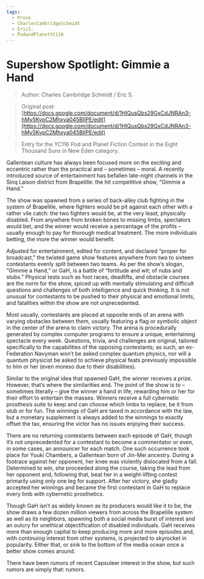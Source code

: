 ```yaml
---
tags:
  - Prose
  - CharlesCambridgeSchmidt
  - EricS.
  - PodandPlanetYC116
---
```


# Supershow Spotlight: Gimmie a Hand

> Author: Charles Cambridge Schmidt / Eric S.

> Original post: [https://docs.google.com/document/d/1HlQusQbs29GxCdJNRAn3-hMy5KvpC2Mhxya045BIlPE/edit](https://docs.google.com/document/d/1HlQusQbs29GxCdJNRAn3-hMy5KvpC2Mhxya045BIlPE/edit)

> Entry for the YC116 Pod and Planet Fiction Contest in the Eight Thousand Suns in New Eden category.


Gallentean culture has always been focused more on the exciting and eccentric rather than the practical and – sometimes – moral. A recently introduced source of entertainment has befallen late-night channels in the Sinq Laison district from Brapelille: the hit competitive show, “Gimmie a Hand.”
 
The show was spawned from a series of back-alley club fighting in the system of Brapelille, where fighters would be pit against each other with a rather vile catch: the two fighters would be, at the very least, physically disabled. From anywhere from broken bones to missing limbs, spectators would bet, and the winner would receive a percentage of the profits – usually enough to pay for thorough medical treatment. The more individuals betting, the more the winner would benefit.
 
Adjusted for entertainment, edited for content, and declared “proper for broadcast,” the twisted game show features anywhere from two to sixteen contestants evenly split between two teams. As per the show’s slogan, “Gimmie a Hand,” or GaH, is a battle of “fortitude and wit; of nubs and stubs.” Physical tests such as foot races, deadlifts, and obstacle courses are the norm for the show, spiced up with mentally stimulating and difficult questions and challenges of both intelligence and quick thinking. It is not unusual for contestants to be pushed to their physical and emotional limits, and fatalities within the show are not unprecedented.
 
Most usually, contestants are placed at opposite ends of an arena with varying obstacles between them, usually featuring a flag or symbolic object in the center of the arena to claim victory. The arena is procedurally generated by complex computer programs to ensure a unique, entertaining spectacle every week. Questions, trivia, and challenges are original, tailored specifically to the capabilities of the opposing contestants; as such, an ex-Federation Navyman won’t be asked complex quantum physics, nor will a quantum physicist be asked to achieve physical feats previously impossible to him or her (even moreso due to their disabilities).
 
Similar to the original idea that spawned GaH, the winner receives a prize. However, that’s where the similarities end. The point of the show is to – sometimes literally – give the winner a hand in life, rewarding him or her for their effort to entertain the masses. Winners receive a full cybernetic prosthesis suite to keep and can choose which limbs to replace, be it from stub or for fun. The winnings of GaH are taxed in accordance with the law, but a monetary supplement is always added to the winnings to exactly offset the tax, ensuring the victor has no issues enjoying their success.
 
There are no returning contestants between each episode of GaH, though it’s not unprecedented for a contestant to become a commentator or even, in some cases, an announcer for each match. One such occurrence took place for Yuuki Chambers, a Gallentean born of Jin-Mei ancestry. During a footrace against her opponent, her knee was violently dislocated from a fall. Determined to win, she proceeded along the course, taking the lead from her opponent and, following that, beat her in a weight-lifting contest primarily using only one leg for support. After her victory, she gladly accepted her winnings and became the first contestant in GaH to replace every limb with cybernetic prosthetics.
 
Though GaH isn’t as widely known as its producers would like it to be, the show draws a few dozen million viewers from across the Brapelille system as well as its neighbors, spawning both a social media burst of interest and an outcry for unethical objectification of disabled individuals. GaH receives more than enough capital to keep producing more and more episodes and, with continuing interest from other systems, is projected to skyrocket in popularity. Either that, or sink to the bottom of the media ocean once a better show comes around.
 
There have been rumors of recent Capsuleer interest in the show, but such rumors are simply that: rumors.

